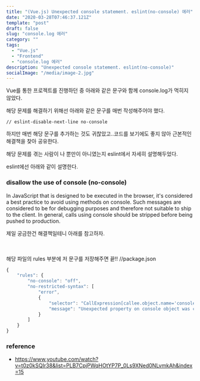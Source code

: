 ```yaml
---
title: "(Vue.js) Unexpected console statement. eslint(no-console) 에러"
date: "2020-03-28T07:46:37.121Z"
template: "post"
draft: false
slug: "console.log 에러"
category: ""
tags:
  - "Vue.js"
  - "Frontend"
  - "console.log 에러"
description: "Unexpected console statement. eslint(no-console)"
socialImage: "/media/image-2.jpg"
---
```


Vue를 통한 프로젝트를 진행하던 중 아래와 같은 문구와 함께 console.log가 먹히지 않았다.

해당 문제를 해결하기 위해선 아래와 같은 문구를 매번 작성해주어야 했다.

`// eslint-disable-next-line no-console`

하지만 매번 해당 문구를 추가하는 것도 귀찮았고..코드를 보기에도 좋지 않아 근본적인 해결책을 찾아 공유한다.

해당 문제를 겪는 사람이 나 뿐만이 아니였는지 eslint에서 자세히 설명해두었다.

eslint에선 아래와 같이 설명한다.

### disallow the use of console (no-console)

In JavaScript that is designed to be executed in the browser, it's considered a best practice to avoid using methods on console. Such messages are considered to be for debugging purposes and therefore not suitable to ship to the client. In general, calls using console should be stripped before being pushed to production.

제일 궁금한건 해결책일테니 아래를 참고하자.<br><br><br>

해당 파일의 rules 부분에 저 문구를 저장해주면 끝!!
//package.json

```js
{
    "rules": {
        "no-console": "off",
        "no-restricted-syntax": [
            "error",
            {
                "selector": "CallExpression[callee.object.name='console'][callee.property.name!=/^(log|warn|error|info|trace)$/]",
                "message": "Unexpected property on console object was called"
            }
        ]
    }
}

```

### reference

- https://www.youtube.com/watch?v=t0z0kSQIr38&list=PLB7CpjPWqHOtYP7P_0Ls9XNed0NLvmkAh&index=15
